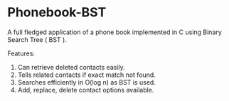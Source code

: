 # Phonebook-BST
A full fledged application of a phone book implemented in C using Binary Search Tree ( BST ).

Features:
  1. Can retrieve deleted contacts easily.
  2. Tells related contacts if exact match not found.
  3. Searches efficiently in O(log n) as BST is used.
  4. Add, replace, delete contact options available.
